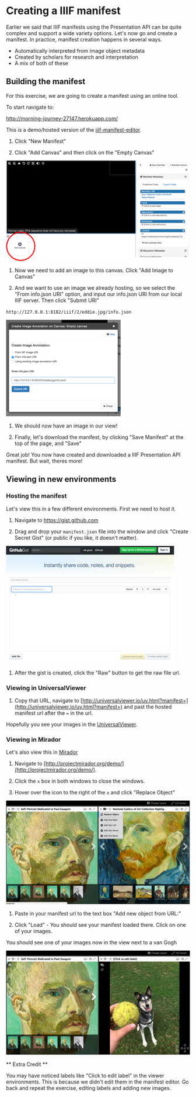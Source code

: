 # Creating a IIIF manifest

Earlier we said that IIIF manifests using the Presentation API can be quite complex and support a wide variety options. Let's now go and create a manifest. In practice, manifest creation happens in several ways.

 - Automatically interpreted from image object metadata
 - Created by scholars for research and interpretation
 - A mix of both of these

## Building the manifest
For this exercise, we are going to create a manifest using an online tool.

To start navigate to:

http://morning-journey-27147.herokuapp.com/

This is a demo/hosted version of the [iiif-manifest-editor](https://github.com/bodleian/iiif-manifest-editor).

1. Click "New Manifest"

1. Click "Add Canvas" and then click on the "Empty Canvas"

  ![add canvas](images/add_canvas.png)

1. Now we need to add an image to this canvas. Click "Add Image to Canvas"

1. And we want to use an image we already hosting, so we select the "From info.json URI" option, and input our info.json URI from our local IIIF server. Then click "Submit URI"

  `http://127.0.0.1:8182/iiif/2/eddie.jpg/info.json`

  ![info json uri](images/info_json_uri.png)

1. We should now have an image in our view!

1. Finally, let's download the manifest, by clicking "Save Manifest" at the top of the page, and "Save"

  Great job! You now have created and downloaded a IIIF Presentation API manifest. But wait, theres more!

## Viewing in new environments

### Hosting the manifest
Let's view this in a few different environments. First we need to host it.

1. Navigate to https://gist.github.com

1. Drag and drop your `manifest.json` file into the window and click "Create Secret Gist" (or public if you like, it doesn't matter).

  ![gist](images/gist.png)

1. After the gist is created, click the "Raw" button to get the raw file url.

### Viewing in UniversalViewer
1. Copy that URL, navigate to [http://universalviewer.io/uv.html?manifest=](http://universalviewer.io/uv.html?manifest=) and past the hosted manifest url after the `=` in the url.

  Hopefully you see your images in the [UniversalViewer](http://universalviewer.io/).

### Viewing in Mirador
Let's also view this in [Mirador](projectmirador.org)

1. Navigate to [http://projectmirador.org/demo/](http://projectmirador.org/demo/).

1. Click the `x` box in both windows to close the windows.

1. Hover over the icon to the right of the `x` and click "Replace Object"

  ![mirador replace object](images/mirador_replace.png)

1. Paste in your manifest url to the text box "Add new object from URL:"

1. Click "Load" - You should see your manifest loaded there. Click on one of your images. 

You should see one of your images now in the view next to a van Gogh

![eddie in Mirador](images/eddie_mirador.png)


** Extra Credit **

You may have noticed labels like "Click to edit label" in the viewer environments. This is because we didn't edit them in the manifest editor. Go back and repeat the exercise, editing labels and adding new images.

